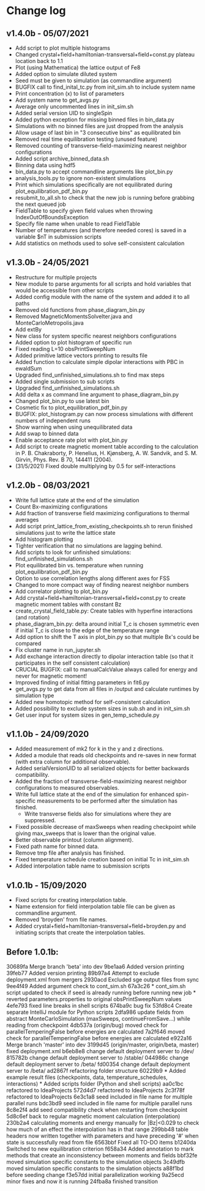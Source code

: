# Change log

## v1.4.0b - 05/07/2021
* Add script to plot multiple histograms
* Changed crystal+field+hamiltonian-transversal+field+const.py plateau location back to 1.1
* Plot (using Mathematica) the lattice output of Fe8
* Added option to simulate diluted system
* Seed must be given to simulation (as commandline argument)
* BUGFIX call to find_inital_tc.py from init_sim.sh to include system name
* Print concentration (x) to list of parameters
* Add system name to get_avgs.py
* Average only uncommented lines in init_sim.sh
* Added serial version UID to singleSpin
* Added python exception for missing binned files in bin_data.py
* Simulations with no binned files are just dropped from the analysis
* Allow usage of last bin in "3 consecutive bins" as equilibrated bin
* Removed real time equilibration testing (unused feature)
* Removed counting of transverse-field-maximizing nearest neighbor configurations
* Added script archive_binned_data.sh
* Binning data using hdf5
* bin_data.py to accept commandline arguments like plot_bin.py
* analysis_tools.py to ignore non-existent simulations
* Print which simulations specifically are not equilibrated during plot_equilibration_pdf_bin.py
* resubmit_to_all.sh to check that the new job is running before grabbing the next queued job
* FieldTable to specify given field values when throwing IndexOutOfBoundsException
* Specify file name when unable to read FieldTable
* Number of temperatures (and therefore needed cores) is saved in a variable $nT in submission scripts
* Add statistics on methods used to solve self-consistent calculation

## v1.3.0b - 24/05/2021
* Restructure for multiple projects
* New module to parse arguments for all scripts and hold variables that would be accessible from other scripts
* Added config module with the name of the system and added it to all paths
* Removed old functions from phase_diagram_bin.py
* Removed MagneticMomentsSolveIter.java and MonteCarloMetropolis.java
* Add extBy
* New class for system specific nearest neighbors configurations
* Added option to plot histogram of specific run
* Fixed reading L=10 obsPrintSweepNum
* Added primitive lattice vectors printing to results file
* Added function to calculate simple dipolar interactions with PBC in ewaldSum
* Upgraded find_unfinished_simulations.sh to find max steps
* Added single submission to sub scripts
* Upgraded find_unfinished_simulations.sh
* Add delta x as command line argument to phase_diagram_bin.py
* Changed plot_bin.py to use latest bin
* Cosmetic fix to plot_equilibration_pdf_bin.py
* BUGFIX: plot_histogram.py can now process simulations with different numbers of independent runs
* Show warning when using unequilibrated data
* Add swap to binned data
* Enable acceptance rate plot with plot_bin.py
* Add script to create magnetic moment table according to the calculation in P. B. Chakraborty, P. Henelius, H. Kjønsberg, A. W. Sandvik, and S. M. Girvin, Phys. Rev. B 70, 144411 (2004).
* (31/5/2021) Fixed double multiplying by 0.5 for self-interactions

## v1.2.0b - 08/03/2021
* Write full lattice state at the end of the simulation
* Count Bx-maximizing configurations
* Add fraction of transverse field maximizing configurations to thermal averages
* Add script print_lattice_from_existing_checkpoints.sh to rerun finished simulations just to write the lattice state
* Add histogram plotting
* Tighter verification that no simulations are lagging behind.
* Add scripts to look for unfinished simulations: find_unfinished_simulations.sh
* Plot equilibrated bin vs. temperature when running plot_equilibration_pdf_bin.py
* Option to use correlation lengths along different axes for FSS
* Changed to more compact way of finding nearest neighbor numbers
* Add correlator plotting to plot_bin.py
* Add crystal+field+hamiltonian-transversal+field+const.py to create magnetic moment tables with constant Bz
* create_crystal_field_table.py: Create tables with hyperfine interactions (and rotation)
* phase_diagram_bin.py: delta around initial T_c is chosen symmetric even if initial T_c is close to the edge of the temperature range
* Add option to shift the T axis in plot_bin.py so that multiple Bx's could be compared
* Fix cluster name in run_jupyter.sh
* Add exchange interaction directly to dipolar interaction table (so that it participates in the self consistent calculation)
* CRUCIAL BUGFIX: call to manualCalcValue always called for energy and never for magnetic moment!
* Improved finding of initial fitting parameters in fit6.py
* get_avgs.py to get data from all files in /output and calculate runtimes by simulation type 
* Added new homotopic method for self-consistent calculation
* Added possibility to exclude system sizes in sub.sh and in init_sim.sh
* Get user input for system sizes in gen_temp_schedule.py

## v1.1.0b - 24/09/2020
* Added measurement of mk2 for k in the y and z directions.
* Added a module that reads old checkpoints and re-saves in new format (with extra column for additional observable).
* Added serialVersionUID to all serialized objects for better backwards compatibility.
* Added the fraction of transverse-field-maximizing nearest neighbor configurations to measured observables.
* Write full lattice state at the end of the simulation for enhanced spin-specific measurements to be performed after the simulation has finished.
    * Write transverse fields also for simulations where they are suppressed.
* Fixed possible decrease of maxSweeps when reading checkpoint while giving max_sweeps that is lower than the original value.
* Better observable printout (column alignment).
* Fixed path name for binned data.
* Remove tmp file after analysis has finished.
* Fixed temperature schedule creation based on initial Tc in init_sim.sh
* Added interpolation table name to submission scripts

## v1.0.1b - 15/09/2020
* Fixed scripts for creating interpolation table.
* Name extension for field interpolation table file can be given as commandline argument.
* Removed 'broyden' from file names.
* Added crystal+field+hamiltonian-transversal+field+broyden.py and initiating scripts that create the interpolation tables.

## Before 1.0.1b:
30689fa Merge branch 'beta' into dev
9be1aa6 Added version printing
39feb77 Added version printing
89b97a4 Attempt to exclude deployment.xml from mergers
2930acd Excluded sge output files from sync
9ee4f49 Added argument check to cont_sim.sh
67a3c26 * cont_sim.sh script updated to check if seed is already running before running new job * reverted parameters.properties to original obsPrintSweepNum values
4efe793 fixed line breaks in shell scripts
674ba9c bug fix
53fd8c4 Create separate IntelliJ module for Python scripts
2dfa986 update fields from abstract MonteCarloSimulation (maxSweeps, continueFromSave...) while reading from checkpoint
4db537a (origin/bug) moved check for parallelTemperingFalse before energies are calculated
7a2f646 moved check for parallelTemperingFalse before energies are calculated
e922a16 Merge branch 'master' into dev
3199d45 (origin/master, origin/beta, master) fixed deployment.xml
b6eb8e8 change default deployment server to /dev/
815782b change default deployment server to /stable/
044986c change default deployment server to /beta/
fd00354 change default deployment server to /beta/
ad2867f refactoring folder structure
60229b9 * Added example result files (checkpoints, data, temperature_schedules, interactions) * Added scripts folder (Python and shell scripts)
aa0c1bc refactored to IdeaProjects
572d4d7 refactored to IdeaProjects
2c3f78f refactored to IdeaProjects
6e3c1a8 seed included in file name for multiple parallel runs
bdc3bd9 seed included in file name for multiple parallel runs
8c8e2f4 add seed compatibility check when restarting from checkpoint
5d8c6ef back to regular magnetic moment calculation (interpolation)
230b2a4 calculating moments and energy manually for |Bz|<0.029 to check how much of an effect the interpolation has in that range
299bb48 table headers now written together with parameters and have preceding '#' when state is successfully read from file
6563bbf Fixed all TO-DO items
b1240da Switched to new equilibration criterion
f658a34 Added annotation to mark methods that create an inconsistency between moments and fields
bbf32fe moved simulation specific constants to the simulation objects
3c49dfb moved simulation specific constants to the simulation objects
a88f1bd before seeding change
f3e57dd initial parallelization working
9a25ecd minor fixes and now it is running
24fba8a finished transition